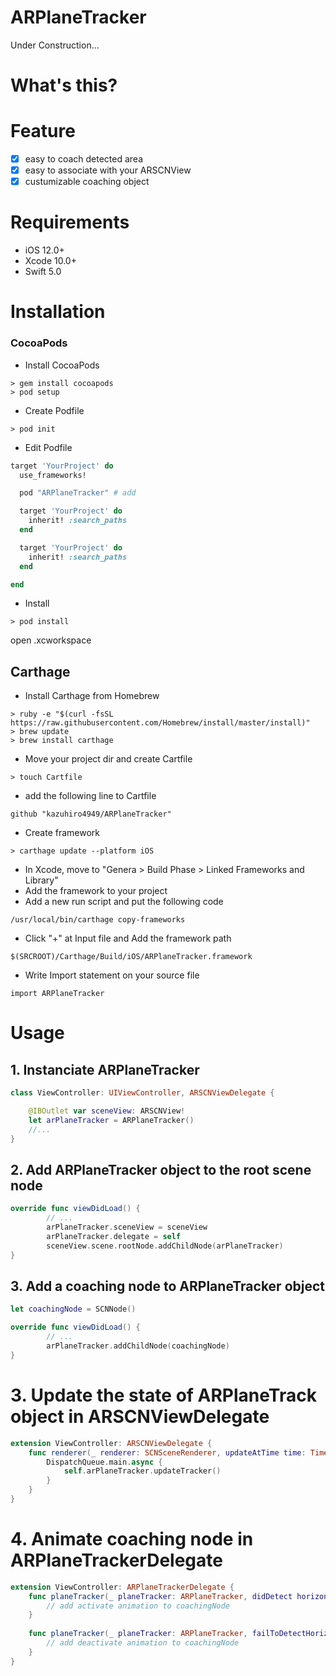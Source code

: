 # ARPlaneTracker
Under Construction...

# What's this?

# Feature
- [x] easy to coach detected area
- [x] easy to associate with your ARSCNView
- [x] custumizable coaching object

# Requirements
+ iOS 12.0+
+ Xcode 10.0+
+ Swift 5.0

# Installation

### CocoaPods
+ Install CocoaPods
```
> gem install cocoapods
> pod setup
```
+ Create Podfile
```
> pod init
```
+ Edit Podfile
```ruby
target 'YourProject' do
  use_frameworks!

  pod "ARPlaneTracker" # add

  target 'YourProject' do
    inherit! :search_paths
  end

  target 'YourProject' do
    inherit! :search_paths
  end

end
```

+ Install

```
> pod install
```
open .xcworkspace

## Carthage
+ Install Carthage from Homebrew
```
> ruby -e "$(curl -fsSL https://raw.githubusercontent.com/Homebrew/install/master/install)"
> brew update
> brew install carthage
```
+ Move your project dir and create Cartfile
```
> touch Cartfile
```
+ add the following line to Cartfile
```
github "kazuhiro4949/ARPlaneTracker"
```
+ Create framework
```
> carthage update --platform iOS
```

+ In Xcode, move to "Genera > Build Phase > Linked Frameworks and Library"
+ Add the framework to your project
+ Add a new run script and put the following code
```
/usr/local/bin/carthage copy-frameworks
```
+ Click "+" at Input file and Add the framework path
```
$(SRCROOT)/Carthage/Build/iOS/ARPlaneTracker.framework
```
+ Write Import statement on your source file
```
import ARPlaneTracker
```

# Usage

## 1. Instanciate ARPlaneTracker
```swift
class ViewController: UIViewController, ARSCNViewDelegate {

    @IBOutlet var sceneView: ARSCNView!    
    let arPlaneTracker = ARPlaneTracker()
    //...
}
```

## 2. Add ARPlaneTracker object to the root scene node
```swift
override func viewDidLoad() {
        // ...
        arPlaneTracker.sceneView = sceneView
        arPlaneTracker.delegate = self
        sceneView.scene.rootNode.addChildNode(arPlaneTracker)
}
```

## 3. Add a coaching node to ARPlaneTracker object
```swift
let coachingNode = SCNNode()

override func viewDidLoad() {
        // ...
        arPlaneTracker.addChildNode(coachingNode)
}
```

# 3. Update the state of ARPlaneTrack object in ARSCNViewDelegate
```swift
extension ViewController: ARSCNViewDelegate {
    func renderer(_ renderer: SCNSceneRenderer, updateAtTime time: TimeInterval) {
        DispatchQueue.main.async {
            self.arPlaneTracker.updateTracker()
        }
    }
}
```

# 4. Animate coaching node in ARPlaneTrackerDelegate

```swift
extension ViewController: ARPlaneTrackerDelegate {
    func planeTracker(_ planeTracker: ARPlaneTracker, didDetect horizontalPlaneAnchor: ARPlaneAnchor, hitTestResult: ARHitTestResult, camera: ARCamera?) {
        // add activate animation to coachingNode
    }
    
    func planeTracker(_ planeTracker: ARPlaneTracker, failToDetectHorizontalAnchorWith hitTestResult: ARHitTestResult, camera: ARCamera?) {
        // add deactivate animation to coachingNode
    }
}
